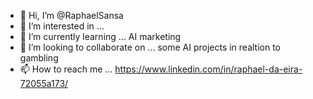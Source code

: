 - 👋 Hi, I’m @RaphaelSansa
- 👀 I’m interested in ...
- 🌱 I’m currently learning ... AI marketing
- 💞️ I’m looking to collaborate on ... some AI projects in realtion to gambling
- 📫 How to reach me ... https://www.linkedin.com/in/raphael-da-eira-72055a173/

<!---
RaphaelSansa/RaphaelSansa is a ✨ special ✨ repository because its `README.md` (this file) appears on your GitHub profile.
You can click the Preview link to take a look at your changes.
--->
